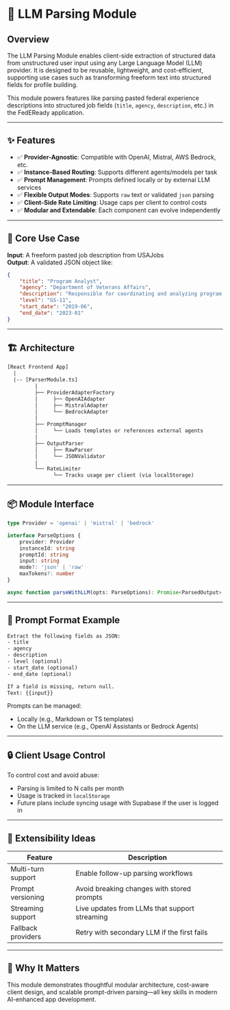 # 🧠 LLM Parsing Module

## Overview

The LLM Parsing Module enables client-side extraction of structured data from unstructured user input using any Large Language Model (LLM) provider. It is designed to be reusable, lightweight, and cost-efficient, supporting use cases such as transforming freeform text into structured fields for profile building.

This module powers features like parsing pasted federal experience descriptions into structured job fields (`title`, `agency`, `description`, etc.) in the FedEReady application.

---

## ✨ Features

- ✅ **Provider-Agnostic**: Compatible with OpenAI, Mistral, AWS Bedrock, etc.
- ✅ **Instance-Based Routing**: Supports different agents/models per task
- ✅ **Prompt Management**: Prompts defined locally or by external LLM services
- ✅ **Flexible Output Modes**: Supports `raw` text or validated `json` parsing
- ✅ **Client-Side Rate Limiting**: Usage caps per client to control costs
- ✅ **Modular and Extendable**: Each component can evolve independently

---

## 🔧 Core Use Case

**Input**: A freeform pasted job description from USAJobs  
**Output**: A validated JSON object like:

```json
{
	"title": "Program Analyst",
	"agency": "Department of Veterans Affairs",
	"description": "Responsible for coordinating and analyzing program operations...",
	"level": "GS-11",
	"start_date": "2019-06",
	"end_date": "2023-01"
}
```

---

## 🏗️ Architecture

```txt
[React Frontend App]
  |
  |-- [ParserModule.ts]
         |
         ├── ProviderAdapterFactory
         │     ├── OpenAIAdapter
         │     ├── MistralAdapter
         │     └── BedrockAdapter
         |
         ├── PromptManager
         │     └── Loads templates or references external agents
         |
         ├── OutputParser
         │     ├── RawParser
         │     └── JSONValidator
         |
         └── RateLimiter
               └── Tracks usage per client (via localStorage)
```

---

## 📦 Module Interface

```ts
type Provider = 'openai' | 'mistral' | 'bedrock'

interface ParseOptions {
	provider: Provider
	instanceId: string
	promptId: string
	input: string
	mode?: 'json' | 'raw'
	maxTokens?: number
}

async function parseWithLLM(opts: ParseOptions): Promise<ParsedOutput>
```

---

## 🧠 Prompt Format Example

```txt
Extract the following fields as JSON:
- title
- agency
- description
- level (optional)
- start_date (optional)
- end_date (optional)

If a field is missing, return null.
Text: {{input}}
```

Prompts can be managed:

- Locally (e.g., Markdown or TS templates)
- On the LLM service (e.g., OpenAI Assistants or Bedrock Agents)

---

## 🔒 Client Usage Control

To control cost and avoid abuse:

- Parsing is limited to N calls per month
- Usage is tracked in `localStorage`
- Future plans include syncing usage with Supabase if the user is logged in

---

## 🔮 Extensibility Ideas

| Feature            | Description                                   |
| ------------------ | --------------------------------------------- |
| Multi-turn support | Enable follow-up parsing workflows            |
| Prompt versioning  | Avoid breaking changes with stored prompts    |
| Streaming support  | Live updates from LLMs that support streaming |
| Fallback providers | Retry with secondary LLM if the first fails   |

---

## 🚀 Why It Matters

This module demonstrates thoughtful modular architecture, cost-aware client design, and scalable prompt-driven parsing—all key skills in modern AI-enhanced app development.
